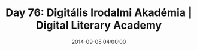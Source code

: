---
permalink: /jekyll/update/2014/09/05/day76
redirect_to: http://arounddh.elotroalex.com/jekyll/update/2014/09/05/day76
layout: base_redirect
title:  "Day 76: Digitális Irodalmi Akadémia | Digital Literary Academy"
date:   2014-09-05 04:00:00
categories: jekyll update
---